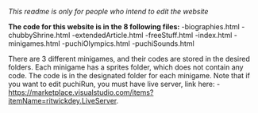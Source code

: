 _This readme is only for people who intend to edit the website_


**The code for this website is in the 8 following files:**
-biographies.html
-chubbyShrine.html
-extendedArticle.html
-freeStuff.html
-index.html
-minigames.html
-puchiOlympics.html
-puchiSounds.html

There are 3 different minigames, and their codes are stored in the desired folders. Each minigame has a sprites folder, which does not contain any code. The code is in the designated folder for each minigame. Note that if you want to edit puchiRun, you must have live server, link here: 
-https://marketplace.visualstudio.com/items?itemName=ritwickdey.LiveServer.
